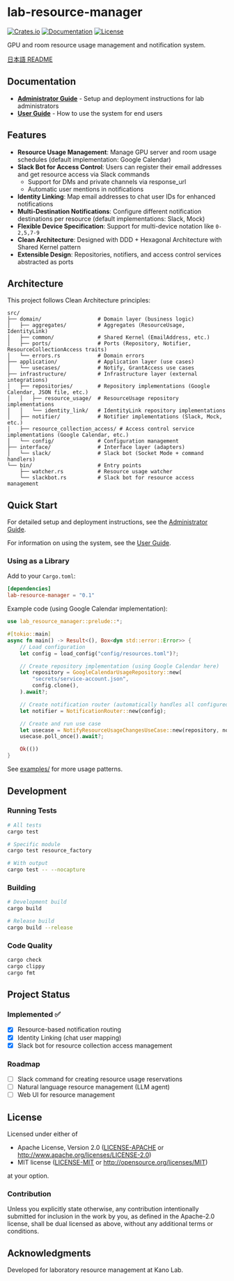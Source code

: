 # lab-resource-manager

[![Crates.io](https://img.shields.io/crates/v/lab-resource-manager)](https://crates.io/crates/lab-resource-manager)
[![Documentation](https://docs.rs/lab-resource-manager/badge.svg)](https://docs.rs/lab-resource-manager)
[![License](https://img.shields.io/badge/license-MIT%2FApache--2.0-blue)](README.md#license)

GPU and room resource usage management and notification system.

[日本語 README](README_ja.md)

## Documentation

- **[Administrator Guide](docs/ADMIN_GUIDE.md)** - Setup and deployment instructions for lab administrators
- **[User Guide](docs/USER_GUIDE.md)** - How to use the system for end users

## Features

- **Resource Usage Management**: Manage GPU server and room usage schedules (default implementation: Google Calendar)
- **Slack Bot for Access Control**: Users can register their email addresses and get resource access via Slack commands
  - Support for DMs and private channels via response_url
  - Automatic user mentions in notifications
- **Identity Linking**: Map email addresses to chat user IDs for enhanced notifications
- **Multi-Destination Notifications**: Configure different notification destinations
  per resource (default implementations: Slack, Mock)
- **Flexible Device Specification**: Support for multi-device notation like `0-2,5,7-9`
- **Clean Architecture**: Designed with DDD + Hexagonal Architecture with Shared Kernel pattern
- **Extensible Design**: Repositories, notifiers, and access control services abstracted as ports

## Architecture

This project follows Clean Architecture principles:

```text
src/
├── domain/                  # Domain layer (business logic)
│   ├── aggregates/          # Aggregates (ResourceUsage, IdentityLink)
│   ├── common/              # Shared Kernel (EmailAddress, etc.)
│   ├── ports/               # Ports (Repository, Notifier, ResourceCollectionAccess traits)
│   └── errors.rs            # Domain errors
├── application/             # Application layer (use cases)
│   └── usecases/            # Notify, GrantAccess use cases
├── infrastructure/          # Infrastructure layer (external integrations)
│   ├── repositories/        # Repository implementations (Google Calendar, JSON file, etc.)
│   │   ├── resource_usage/  # ResourceUsage repository implementations
│   │   └── identity_link/   # IdentityLink repository implementations
│   ├── notifier/            # Notifier implementations (Slack, Mock, etc.)
│   ├── resource_collection_access/ # Access control service implementations (Google Calendar, etc.)
│   └── config/              # Configuration management
├── interface/               # Interface layer (adapters)
│   └── slack/               # Slack bot (Socket Mode + command handlers)
└── bin/                     # Entry points
    ├── watcher.rs           # Resource usage watcher
    └── slackbot.rs          # Slack bot for resource access management
```

## Quick Start

For detailed setup and deployment instructions, see the [Administrator Guide](docs/ADMIN_GUIDE.md).

For information on using the system, see the [User Guide](docs/USER_GUIDE.md).

### Using as a Library

Add to your `Cargo.toml`:

```toml
[dependencies]
lab-resource-manager = "0.1"
```

Example code (using Google Calendar implementation):

```rust
use lab_resource_manager::prelude::*;

#[tokio::main]
async fn main() -> Result<(), Box<dyn std::error::Error>> {
    // Load configuration
    let config = load_config("config/resources.toml")?;

    // Create repository implementation (using Google Calendar here)
    let repository = GoogleCalendarUsageRepository::new(
        "secrets/service-account.json",
        config.clone(),
    ).await?;

    // Create notification router (automatically handles all configured notifier implementations)
    let notifier = NotificationRouter::new(config);

    // Create and run use case
    let usecase = NotifyResourceUsageChangesUseCase::new(repository, notifier).await?;
    usecase.poll_once().await?;

    Ok(())
}
```

See [examples/](examples/) for more usage patterns.

## Development

### Running Tests

```bash
# All tests
cargo test

# Specific module
cargo test resource_factory

# With output
cargo test -- --nocapture
```

### Building

```bash
# Development build
cargo build

# Release build
cargo build --release
```

### Code Quality

```bash
cargo check
cargo clippy
cargo fmt
```



## Project Status

### Implemented ✅

- [x] Resource-based notification routing
- [x] Identity Linking (chat user mapping)
- [x] Slack bot for resource collection access management

### Roadmap

- [ ] Slack command for creating resource usage reservations
- [ ] Natural language resource management (LLM agent)
- [ ] Web UI for resource management

## License

Licensed under either of

- Apache License, Version 2.0 ([LICENSE-APACHE](LICENSE-APACHE) or
  <http://www.apache.org/licenses/LICENSE-2.0>)
- MIT license ([LICENSE-MIT](LICENSE-MIT) or
  <http://opensource.org/licenses/MIT>)

at your option.

### Contribution

Unless you explicitly state otherwise, any contribution intentionally submitted
for inclusion in the work by you, as defined in the Apache-2.0 license, shall be
dual licensed as above, without any additional terms or conditions.

## Acknowledgments

Developed for laboratory resource management at Kano Lab.
